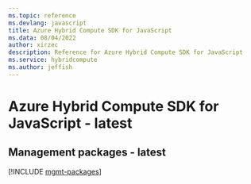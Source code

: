 ```yaml
---
ms.topic: reference
ms.devlang: javascript
title: Azure Hybrid Compute SDK for JavaScript
ms.data: 08/04/2022
author: xirzec
description: Reference for Azure Hybrid Compute SDK for JavaScript
ms.service: hybridcompute
ms.author: jeffish
---
```

# Azure Hybrid Compute SDK for JavaScript - latest

## Management packages - latest
[!INCLUDE [mgmt-packages](hybrid-compute-mgmt-index.md)]